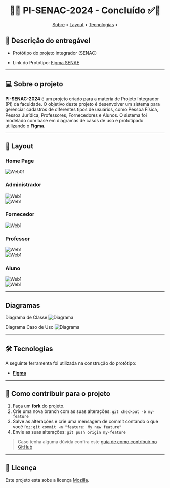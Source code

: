 <!-- MODELO PROJETO FINALIZADO -->
<h1 align="center"> 
	  🚀✅ PI-SENAC-2024 - Concluído ✅🚀
</h1>

<!-- ---------------------------------------------------------------------- -->

<!-- MODELO MENU DE NAVEGAÇÃO -->
<p align="center">
 <a href="#-sobre-o-projeto">Sobre</a> •
 <a href="#-layout">Layout</a> • 
 <a href="#-tecnologias">Tecnologias</a> • 
</p>

<!-- ---------------------------------------------------------------------- -->

## 📄 Descrição do entregável

- Protótipo do projeto integrador (SENAC)

- Link do Protótipo: [Figma SENAE](https://www.figma.com/design/dHQvQTkmRjeWIHb87NFTDF/Untitled?node-id=0-1&t=GAfjvH0BCGAvi1z2-1)

---

<!-- ---------------------------------------------------------------------- -->

## 💻 Sobre o projeto

**PI-SENAC-2024** é um projeto criado para a matéria de Projeto Integrador (PI) da faculdade. O objetivo deste projeto é desenvolver um sistema para gerenciar cadastros de diferentes tipos de usuários, como Pessoa Física, Pessoa Jurídica, Professores, Fornecedores e Alunos. O sistema foi modelado com base em diagramas de casos de uso e prototipado utilizando o **Figma**.

---
<!-- ---------------------------------------------------------------------- -->

<!-- EXEMPLO DE LAYOUT: -->
## 🎨 Layout

### Home Page
![Web01](https://github.com/MatheusAlvarez/PI-SENAC-2024/blob/main/_assets/01.png)<br>


### Administrador
![Web1](https://github.com/MatheusAlvarez/PI-SENAC-2024/blob/main/_assets/02_.png)<br>
![Web1](https://github.com/MatheusAlvarez/PI-SENAC-2024/blob/main/_assets/02_02.png)<br>

### Fornecedor
![Web1](https://github.com/MatheusAlvarez/PI-SENAC-2024/blob/main/_assets/03_.png)<br>

### Professor
![Web1](https://github.com/MatheusAlvarez/PI-SENAC-2024/blob/main/_assets/04_.png)<br>
![Web1](https://github.com/MatheusAlvarez/PI-SENAC-2024/blob/main/_assets/02_02.png)<br>

### Aluno
![Web1](https://github.com/MatheusAlvarez/PI-SENAC-2024/blob/main/_assets/05_.png)<br>
![Web1](https://github.com/MatheusAlvarez/PI-SENAC-2024/blob/main/_assets/02_02.png)<br>

---
<!-- ---------------------------------------------------------------------- -->

<!-- EXEMPLO DE LAYOUT: -->
## Diagramas

Diagrama de Classe
![Diagrama](https://github.com/MatheusAlvarez/PI-SENAC-2024/blob/main/_assets/db_diagrama_de_classes.jpg)<br>

Diagrama Caso de Uso
![Diagrama](https://github.com/MatheusAlvarez/PI-SENAC-2024/blob/main/_assets/diagrama%20de%20casos%20de%20uso.png)<br>

---
<!-- ---------------------------------------------------------------------- -->

<!-- MODELO DE TECNOLOGIAS -->
## 🛠 Tecnologias

A seguinte ferramenta foi utilizada na construção do protótipo:

-   **[Figma](https://help.figma.com/hc/en-us)**

---

<!-- ---------------------------------------------------------------------- -->

<!-- MODELO DE COMO CONTRIBUIR PARA O PROJETO -->
## 💪 Como contribuir para o projeto

1. Faça um **fork** do projeto.
2. Crie uma nova branch com as suas alterações: `git checkout -b my-feature`
3. Salve as alterações e crie uma mensagem de commit contando o que você fez: `git commit -m "feature: My new feature"`
4. Envie as suas alterações: `git push origin my-feature`
> Caso tenha alguma dúvida confira este [guia de como contribuir no GitHub](./CONTRIBUTING.md)

---

<!-- ---------------------------------------------------------------------- -->

<!-- MODELO DE LICENÇA -->
## 📝 Licença

Este projeto esta sobe a licença [Mozilla](./LICENSE).


